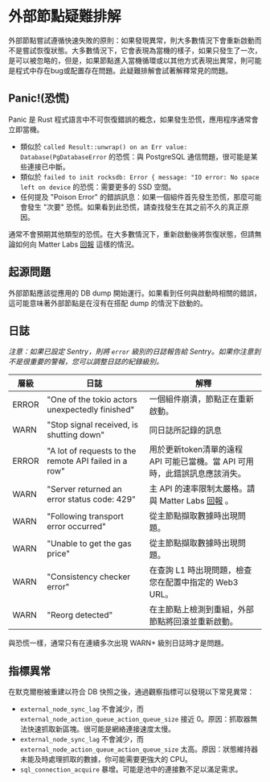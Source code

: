  <!-- 翻譯時間：2024/3/5 -->
# 外部節點疑難排解

外部節點嘗試遵循快速失敗的原則：如果發現異常，則大多數情況下會重新啟動而不是嘗試恢復狀態。大多數情況下，它會表現為當機的樣子，如果只發生了一次，是可以被忽略的，但是，如果節點進入當機循環或以其他方式表現出異常，則可能是程式中存在bug或配置存在問題。此疑難排解會試著解釋常見的問題。

## Panic!(恐慌)

Panic 是 Rust 程式語言中不可恢復錯誤的概念，如果發生恐慌，應用程序通常會立即當機。

- 類似於 `called Result::unwrap() on an Err value: Database(PgDatabaseError` 的恐慌：與 PostgreSQL 通信問題，很可能是某些連接已中斷。
- 類似於 `failed to init rocksdb: Error { message: "IO error: No space left on device` 的恐慌：需要更多的 SSD 空間。
- 任何提及 "Poison Error" 的錯誤訊息：如果一個組件首先發生恐慌，那麼可能會發生 "次要" 恐慌。如果看到此恐慌，請查找發生在其之前不久的真正原因。

通常不會預期其他類型的恐慌。在大多數情況下，重新啟動後將恢復狀態，但請無論如何向 Matter Labs [回報](https://zksync.io/contact) 這樣的情況。

## 起源問題

外部節點應該從應用的 DB dump 開始運行。如果看到任何與啟動時相關的錯誤，這可能意味著外部節點是在沒有在搭配 dump 的情況下啟動的。

## 日誌

_注意：如果已設定 Sentry，則將 `error` 級別的日誌報告給 Sentry。如果你注意到不是很重要的警報，您可以調整日誌的紀錄級別。_


| 層級 | 日誌                                         | 解釋                                                                                           |
| ----- | ----------------------------------------------------- | -------------------------------------------------------------------------------------------------------- |
| ERROR | "One of the tokio actors unexpectedly finished"       | 一個組件崩潰，節點正在重新啟動。                                                                |
| WARN  | "Stop signal received, <component> is shutting down"  | 同日誌所記錄的訊息                                                                         |
| ERROR | "A lot of requests to the remote API failed in a row" | 用於更新token清單的遠程 API 可能已當機。當 API 可用時，此錯誤訊息應該消失。                          |
| WARN  | "Server returned an error status code: 429"           | 主 API 的速率限制太嚴格。請與 Matter Labs [回報](https://zksync.io/contact) 。        |
| WARN  | "Following transport error occurred"                  | 從主節點擷取數據時出現問題。                                                                     |
| WARN  | "Unable to get the gas price"                         | 從主節點擷取數據時出現問題。                                                                     |
| WARN  | "Consistency checker error"                           | 在查詢 L1 時出現問題，檢查您在配置中指定的 Web3 URL。                                          |
| WARN  | "Reorg detected"                                      | 在主節點上檢測到重組，外部節點將回滾並重新啟動。                                                      |

與恐慌一樣，通常只有在連續多次出現 WARN+ 級別日誌時才是問題。

## 指標異常

在​默克爾樹被重建以符合 DB 快照之後，通過觀察指標可以發現以下常見異常：

- `external_node_sync_lag` 不會減少，而 `external_node_action_queue_action_queue_size` 接近 0。原因：抓取器無法快速抓取新區塊。很可能是網絡連接速度太慢。
- `external_node_sync_lag` 不會減少，而 `external_node_action_queue_action_queue_size` 太高。原因：狀態維持器未能及時處理抓取的數據，你可能需要更強大的 CPU。
- `sql_connection_acquire` 暴增。可能是池中的連接數不足以滿足需求。